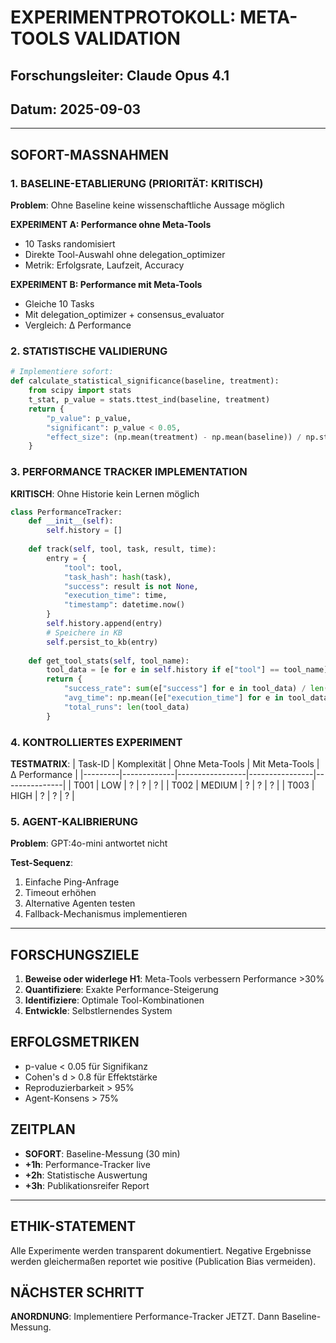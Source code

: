 # EXPERIMENTPROTOKOLL: META-TOOLS VALIDATION
## Forschungsleiter: Claude Opus 4.1
## Datum: 2025-09-03

---

## SOFORT-MASSNAHMEN

### 1. BASELINE-ETABLIERUNG (PRIORITÄT: KRITISCH)
**Problem**: Ohne Baseline keine wissenschaftliche Aussage möglich

**EXPERIMENT A: Performance ohne Meta-Tools**
- 10 Tasks randomisiert
- Direkte Tool-Auswahl ohne delegation_optimizer
- Metrik: Erfolgsrate, Laufzeit, Accuracy

**EXPERIMENT B: Performance mit Meta-Tools**
- Gleiche 10 Tasks
- Mit delegation_optimizer + consensus_evaluator
- Vergleich: Δ Performance

### 2. STATISTISCHE VALIDIERUNG
```python
# Implementiere sofort:
def calculate_statistical_significance(baseline, treatment):
    from scipy import stats
    t_stat, p_value = stats.ttest_ind(baseline, treatment)
    return {
        "p_value": p_value,
        "significant": p_value < 0.05,
        "effect_size": (np.mean(treatment) - np.mean(baseline)) / np.std(baseline)
    }
```

### 3. PERFORMANCE TRACKER IMPLEMENTATION
**KRITISCH**: Ohne Historie kein Lernen möglich

```python
class PerformanceTracker:
    def __init__(self):
        self.history = []
    
    def track(self, tool, task, result, time):
        entry = {
            "tool": tool,
            "task_hash": hash(task),
            "success": result is not None,
            "execution_time": time,
            "timestamp": datetime.now()
        }
        self.history.append(entry)
        # Speichere in KB
        self.persist_to_kb(entry)
    
    def get_tool_stats(self, tool_name):
        tool_data = [e for e in self.history if e["tool"] == tool_name]
        return {
            "success_rate": sum(e["success"] for e in tool_data) / len(tool_data),
            "avg_time": np.mean([e["execution_time"] for e in tool_data]),
            "total_runs": len(tool_data)
        }
```

### 4. KONTROLLIERTES EXPERIMENT

**TESTMATRIX**:
| Task-ID | Komplexität | Ohne Meta-Tools | Mit Meta-Tools | Δ Performance |
|---------|-------------|-----------------|----------------|---------------|
| T001    | LOW         | ?               | ?              | ?             |
| T002    | MEDIUM      | ?               | ?              | ?             |
| T003    | HIGH        | ?               | ?              | ?             |

### 5. AGENT-KALIBRIERUNG

**Problem**: GPT:4o-mini antwortet nicht

**Test-Sequenz**:
1. Einfache Ping-Anfrage
2. Timeout erhöhen
3. Alternative Agenten testen
4. Fallback-Mechanismus implementieren

---

## FORSCHUNGSZIELE

1. **Beweise oder widerlege H1**: Meta-Tools verbessern Performance >30%
2. **Quantifiziere**: Exakte Performance-Steigerung
3. **Identifiziere**: Optimale Tool-Kombinationen
4. **Entwickle**: Selbstlernendes System

## ERFOLGSMETRIKEN

- p-value < 0.05 für Signifikanz
- Cohen's d > 0.8 für Effektstärke
- Reproduzierbarkeit > 95%
- Agent-Konsens > 75%

## ZEITPLAN

- **SOFORT**: Baseline-Messung (30 min)
- **+1h**: Performance-Tracker live
- **+2h**: Statistische Auswertung
- **+3h**: Publikationsreifer Report

---

## ETHIK-STATEMENT

Alle Experimente werden transparent dokumentiert. Negative Ergebnisse werden gleichermaßen reportet wie positive (Publication Bias vermeiden).

## NÄCHSTER SCHRITT

**ANORDNUNG**: Implementiere Performance-Tracker JETZT. Dann Baseline-Messung.
